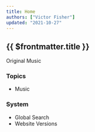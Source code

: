 ```yaml
---
title: Home
authors: ["Victor Fisher"]
updated: "2021-10-27"
---
```


## {{ $frontmatter.title }}

<g-link to="/16">Original Music</g-link>

### Topics

* <g-link to="/3">Music</g-link>

### System

* <g-link to="/2">Global Search</g-link><br />
* <g-link to="/13">Website Versions</g-link>
